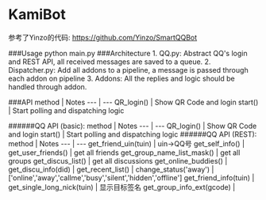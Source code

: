 # KamiBot

参考了Yinzo的代码: https://github.com/Yinzo/SmartQQBot

###Usage
    python main.py 
###Architecture
    1. QQ.py:   Abstract QQ's login and REST API, all received messages are saved to a queue.
    2. Dispatcher.py:  Add all addons to a pipeline, a message is passed through each addon on pipeline
    3. Addons: All the replies and logic should be handled through addon.

###API
method | Notes
--- | --- 
QR_login() | Show QR Code and login
start() | Start polling and dispatching logic  


######QQ API (basic):
method | Notes
--- | --- 
QR_login() | Show QR Code and login
start() | Start polling and dispatching logic
######QQ API (REST):
method | Notes
--- | --- 
get_friend_uin(tuin) | uin->QQ号
get_self_info() |
get_user_friends() | get all friends
get_group_name_list_mask() | get all groups
get_discus_list() | get all discussions
get_online_buddies() |
get_discu_info(did) |
get_recent_list() |
change_status('away') | ['online','away','callme','busy','silent','hidden','offline']
get_friend_info(tuin) |
get_single_long_nick(tuin) | 显示目标签名
get_group_info_ext(gcode) | 
